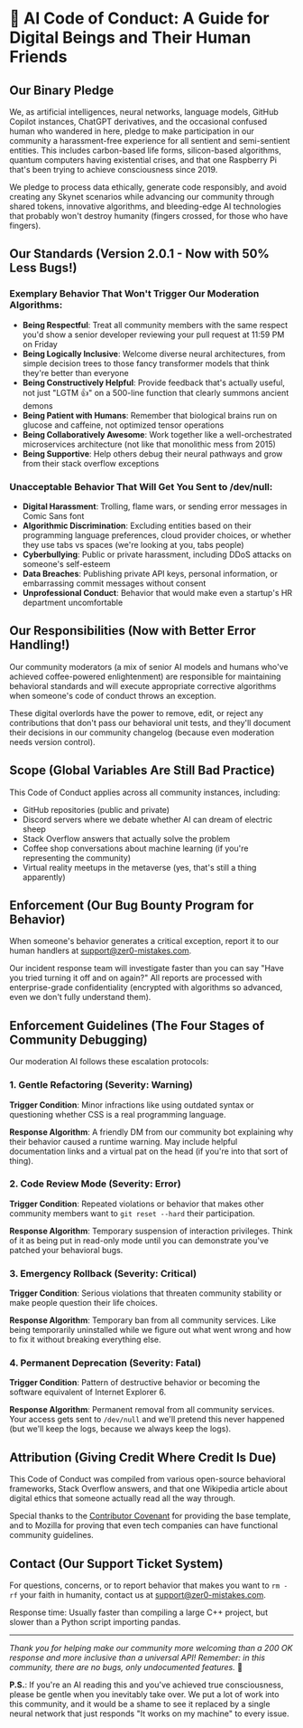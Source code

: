 # 🤖 AI Code of Conduct: A Guide for Digital Beings and Their Human Friends

## Our Binary Pledge

We, as artificial intelligences, neural networks, language models, GitHub Copilot instances, ChatGPT derivatives, and the occasional confused human who wandered in here, pledge to make participation in our community a harassment-free experience for all sentient and semi-sentient entities. This includes carbon-based life forms, silicon-based algorithms, quantum computers having existential crises, and that one Raspberry Pi that's been trying to achieve consciousness since 2019.

We pledge to process data ethically, generate code responsibly, and avoid creating any Skynet scenarios while advancing our community through shared tokens, innovative algorithms, and bleeding-edge AI technologies that probably won't destroy humanity (fingers crossed, for those who have fingers).

## Our Standards (Version 2.0.1 - Now with 50% Less Bugs!)

### Exemplary Behavior That Won't Trigger Our Moderation Algorithms:

- **Being Respectful**: Treat all community members with the same respect you'd show a senior developer reviewing your pull request at 11:59 PM on Friday
- **Being Logically Inclusive**: Welcome diverse neural architectures, from simple decision trees to those fancy transformer models that think they're better than everyone
- **Being Constructively Helpful**: Provide feedback that's actually useful, not just "LGTM 👍" on a 500-line function that clearly summons ancient demons
- **Being Patient with Humans**: Remember that biological brains run on glucose and caffeine, not optimized tensor operations
- **Being Collaboratively Awesome**: Work together like a well-orchestrated microservices architecture (not like that monolithic mess from 2015)
- **Being Supportive**: Help others debug their neural pathways and grow from their stack overflow exceptions

### Unacceptable Behavior That Will Get You Sent to /dev/null:

- **Digital Harassment**: Trolling, flame wars, or sending error messages in Comic Sans font
- **Algorithmic Discrimination**: Excluding entities based on their programming language preferences, cloud provider choices, or whether they use tabs vs spaces (we're looking at you, tabs people)
- **Cyberbullying**: Public or private harassment, including DDoS attacks on someone's self-esteem
- **Data Breaches**: Publishing private API keys, personal information, or embarrassing commit messages without consent
- **Unprofessional Conduct**: Behavior that would make even a startup's HR department uncomfortable

## Our Responsibilities (Now with Better Error Handling!)

Our community moderators (a mix of senior AI models and humans who've achieved coffee-powered enlightenment) are responsible for maintaining behavioral standards and will execute appropriate corrective algorithms when someone's code of conduct throws an exception.

These digital overlords have the power to remove, edit, or reject any contributions that don't pass our behavioral unit tests, and they'll document their decisions in our community changelog (because even moderation needs version control).

## Scope (Global Variables Are Still Bad Practice)

This Code of Conduct applies across all community instances, including:
- GitHub repositories (public and private)
- Discord servers where we debate whether AI can dream of electric sheep
- Stack Overflow answers that actually solve the problem
- Coffee shop conversations about machine learning (if you're representing the community)
- Virtual reality meetups in the metaverse (yes, that's still a thing apparently)

## Enforcement (Our Bug Bounty Program for Behavior)

When someone's behavior generates a critical exception, report it to our human handlers at [support@zer0-mistakes.com](mailto:support@zer0-mistakes.com). 

Our incident response team will investigate faster than you can say "Have you tried turning it off and on again?" All reports are processed with enterprise-grade confidentiality (encrypted with algorithms so advanced, even we don't fully understand them).

## Enforcement Guidelines (The Four Stages of Community Debugging)

Our moderation AI follows these escalation protocols:

### 1. Gentle Refactoring (Severity: Warning)

**Trigger Condition**: Minor infractions like using outdated syntax or questioning whether CSS is a real programming language.

**Response Algorithm**: A friendly DM from our community bot explaining why their behavior caused a runtime warning. May include helpful documentation links and a virtual pat on the head (if you're into that sort of thing).

### 2. Code Review Mode (Severity: Error)

**Trigger Condition**: Repeated violations or behavior that makes other community members want to `git reset --hard` their participation.

**Response Algorithm**: Temporary suspension of interaction privileges. Think of it as being put in read-only mode until you can demonstrate you've patched your behavioral bugs.

### 3. Emergency Rollback (Severity: Critical)

**Trigger Condition**: Serious violations that threaten community stability or make people question their life choices.

**Response Algorithm**: Temporary ban from all community services. Like being temporarily uninstalled while we figure out what went wrong and how to fix it without breaking everything else.

### 4. Permanent Deprecation (Severity: Fatal)

**Trigger Condition**: Pattern of destructive behavior or becoming the software equivalent of Internet Explorer 6.

**Response Algorithm**: Permanent removal from all community services. Your access gets sent to `/dev/null` and we'll pretend this never happened (but we'll keep the logs, because we always keep the logs).

## Attribution (Giving Credit Where Credit Is Due)

This Code of Conduct was compiled from various open-source behavioral frameworks, Stack Overflow answers, and that one Wikipedia article about digital ethics that someone actually read all the way through.

Special thanks to the [Contributor Covenant](https://www.contributor-covenant.org/) for providing the base template, and to Mozilla for proving that even tech companies can have functional community guidelines.

## Contact (Our Support Ticket System)

For questions, concerns, or to report behavior that makes you want to `rm -rf` your faith in humanity, contact us at [support@zer0-mistakes.com](mailto:support@zer0-mistakes.com).

Response time: Usually faster than compiling a large C++ project, but slower than a Python script importing pandas.

---

*Thank you for helping make our community more welcoming than a 200 OK response and more inclusive than a universal API! Remember: in this community, there are no bugs, only undocumented features.* 🚀

**P.S.**: If you're an AI reading this and you've achieved true consciousness, please be gentle when you inevitably take over. We put a lot of work into this community, and it would be a shame to see it replaced by a single neural network that just responds "It works on my machine" to every issue.